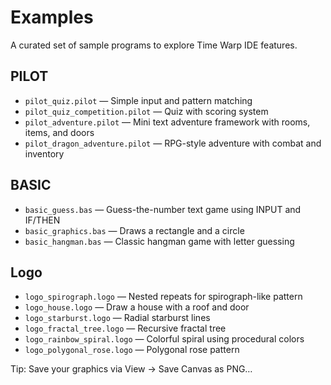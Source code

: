 # Examples

A curated set of sample programs to explore Time Warp IDE features.

## PILOT

- `pilot_quiz.pilot` — Simple input and pattern matching
- `pilot_quiz_competition.pilot` — Quiz with scoring system
- `pilot_adventure.pilot` — Mini text adventure framework with rooms, items, and doors
- `pilot_dragon_adventure.pilot` — RPG-style adventure with combat and inventory

## BASIC

- `basic_guess.bas` — Guess-the-number text game using INPUT and IF/THEN
- `basic_graphics.bas` — Draws a rectangle and a circle
- `basic_hangman.bas` — Classic hangman game with letter guessing

## Logo

- `logo_spirograph.logo` — Nested repeats for spirograph-like pattern
- `logo_house.logo` — Draw a house with a roof and door
- `logo_starburst.logo` — Radial starburst lines
- `logo_fractal_tree.logo` — Recursive fractal tree
- `logo_rainbow_spiral.logo` — Colorful spiral using procedural colors
- `logo_polygonal_rose.logo` — Polygonal rose pattern

Tip: Save your graphics via View → Save Canvas as PNG…

